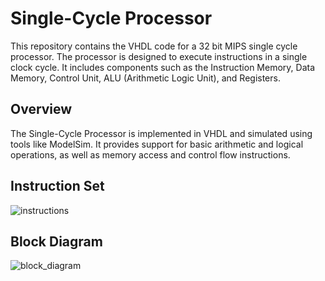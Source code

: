 # Single-Cycle Processor

This repository contains the VHDL code for a 32 bit MIPS single cycle processor. The processor is designed to execute instructions in a single clock cycle. It includes components such as the Instruction Memory, Data Memory, Control Unit, ALU (Arithmetic Logic Unit), and Registers.
## Overview

The Single-Cycle Processor is implemented in VHDL and simulated using tools like ModelSim. It provides support for basic arithmetic and logical operations, as well as memory access and control flow instructions.

## Instruction Set
 
![instructions](https://github.com/mohamedabdallah82/Single-Cycle-Processor/blob/main/docs/instructions.png)
## Block Diagram

![block_diagram](https://github.com/mohamedabdallah82/Single-Cycle-Processor/blob/main/docs/block_diagram.png) 
